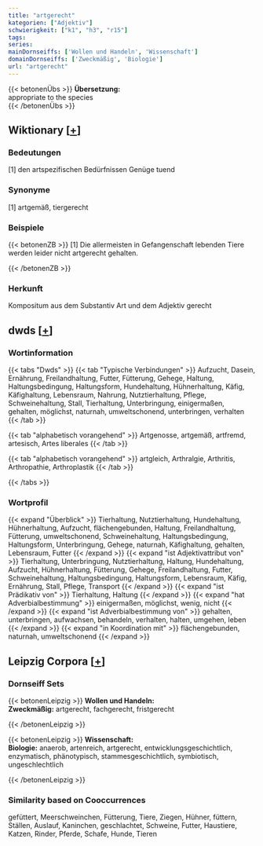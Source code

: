 ```yaml
---
title: "artgerecht"
kategorien: ["Adjektiv"]
schwierigkeit: ["k1", "h3", "r15"]
tags:
series:
mainDornseiffs: ['Wollen und Handeln', 'Wissenschaft']
domainDornseiffs: ['Zweckmäßig', 'Biologie']
url: "artgerecht"
---
```


{{< betonenÜbs >}}
**Übersetzung:**  
appropriate to the species  
{{< /betonenÜbs >}}

## Wiktionary [[+](https://de.wiktionary.org/wiki/artgerecht)]

### Bedeutungen
[1] den artspezifischen Bedürfnissen Genüge tuend  

### Synonyme
[1] artgemäß, tiergerecht  

### Beispiele
{{< betonenZB >}}
[1] Die allermeisten in Gefangenschaft lebenden Tiere werden leider nicht artgerecht gehalten.  

{{< /betonenZB >}}
### Herkunft
Kompositum aus dem Substantiv Art und dem Adjektiv gerecht  



## dwds [[+](https://www.dwds.de/wb/artgerecht)]

### Wortinformation
{{< tabs "Dwds" >}}
{{< tab "Typische Verbindungen" >}}
Aufzucht, Dasein, Ernährung, Freilandhaltung, Futter, Fütterung, Gehege, Haltung, Haltungsbedingung, Haltungsform, Hundehaltung, Hühnerhaltung, Käfig, Käfighaltung, Lebensraum, Nahrung, Nutztierhaltung, Pflege, Schweinehaltung, Stall, Tierhaltung, Unterbringung, einigermaßen, gehalten, möglichst, naturnah, umweltschonend, unterbringen, verhalten
{{< /tab >}}

{{< tab "alphabetisch vorangehend" >}}
Artgenosse, artgemäß, artfremd, artesisch, Artes liberales
{{< /tab >}}

{{< tab "alphabetisch vorangehend" >}}
artgleich, Arthralgie, Arthritis, Arthropathie, Arthroplastik
{{< /tab >}}

{{< /tabs >}}

### Wortprofil
{{< expand "Überblick" >}} Tierhaltung, Nutztierhaltung, Hundehaltung, Hühnerhaltung, Aufzucht, flächengebunden, Haltung, Freilandhaltung, Fütterung, umweltschonend, Schweinehaltung, Haltungsbedingung, Haltungsform, Unterbringung, Gehege, naturnah, Käfighaltung, gehalten, Lebensraum, Futter {{< /expand >}}
{{< expand "ist Adjektivattribut von" >}} Tierhaltung, Unterbringung, Nutztierhaltung, Haltung, Hundehaltung, Aufzucht, Hühnerhaltung, Fütterung, Gehege, Freilandhaltung, Futter, Schweinehaltung, Haltungsbedingung, Haltungsform, Lebensraum, Käfig, Ernährung, Stall, Pflege, Transport {{< /expand >}}
{{< expand "ist Prädikativ von" >}} Tierhaltung, Haltung {{< /expand >}}
{{< expand "hat Adverbialbestimmung" >}} einigermaßen, möglichst, wenig, nicht {{< /expand >}}
{{< expand "ist Adverbialbestimmung von" >}} gehalten, unterbringen, aufwachsen, behandeln, verhalten, halten, umgehen, leben {{< /expand >}}
{{< expand "in Koordination mit" >}} flächengebunden, naturnah, umweltschonend {{< /expand >}}

## Leipzig Corpora [[+](https://corpora.uni-leipzig.de/en/res?word=artgerecht&corpusId=deu_newscrawl-public_2018)]

### Dornseiff Sets
{{< betonenLeipzig >}}
**Wollen und Handeln:**  
**Zweckmäßig:** artgerecht, fachgerecht, fristgerecht  

{{< /betonenLeipzig >}}


{{< betonenLeipzig >}}
**Wissenschaft:**  
**Biologie:** anaerob, artenreich, artgerecht, entwicklungsgeschichtlich, enzymatisch, phänotypisch, stammesgeschichtlich, symbiotisch, ungeschlechtlich  

{{< /betonenLeipzig >}}

### Similarity based on Cooccurrences
gefüttert, Meerschweinchen, Fütterung, Tiere, Ziegen, Hühner, füttern, Ställen, Auslauf, Kaninchen, geschlachtet, Schweine, Futter, Haustiere, Katzen, Rinder, Pferde, Schafe, Hunde, Tieren

